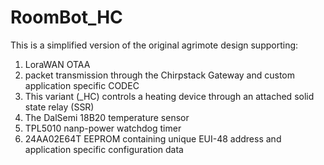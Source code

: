 # RoomBot_HC

This is a simplified version of the original agrimote design supporting:

1. LoraWAN OTAA
2. packet transmission through the Chirpstack Gateway and custom application specific CODEC
3. This variant (_HC) controls a heating device through an attached solid state relay (SSR)
4. The DalSemi 18B20 temperature sensor
5. TPL5010 nanp-power watchdog timer
6. 24AA02E64T EEPROM containing unique EUI-48 address and application specific configuration data
